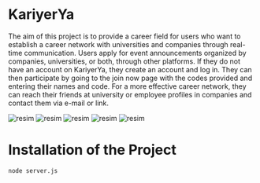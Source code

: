 # KariyerYa

The aim of this project is to provide a career field for users who want to establish a career network with universities and companies through real-time communication. Users apply for event announcements organized by companies, universities, or both, through other platforms. If they do not have an account on KariyerYa, they create an account and log in. They can then participate by going to the join now page with the codes provided and entering their names and code. For a more effective career network, they can reach their friends at university or employee profiles in companies and contact them via e-mail or link.

![resim](https://github.com/kubrabahadir/KariyerYa/assets/84035740/7a15df58-4409-4dd9-8d01-1b37d867f327)
![resim](https://github.com/kubrabahadir/KariyerYa/assets/84035740/2b813cb7-3f77-44a4-91b9-b7b0a6eead11)
![resim](https://github.com/kubrabahadir/KariyerYa/assets/84035740/e6f3454e-1662-4d8f-825f-c98fc7049c2d)
![resim](https://github.com/kubrabahadir/KariyerYa/assets/84035740/f4bacaa7-c526-4500-beee-930ee9c60214)
![resim](https://github.com/kubrabahadir/KariyerYa/assets/84035740/9fe7eb4e-86f5-4731-ad5d-233e3f6f8f27)

# Installation of the Project

```bash
node server.js 
